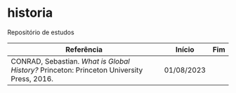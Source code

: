 # historia
Repositório de estudos


| Referência | Início | Fim
|--|--|--|
| CONRAD, Sebastian. _What is Global History?_ Princeton: Princeton University Press, 2016. | 01/08/2023 |  |

<!--stackedit_data:
eyJoaXN0b3J5IjpbLTQ2NzM4NDcwMCwtMjEwMzcyNjg2OF19
-->
